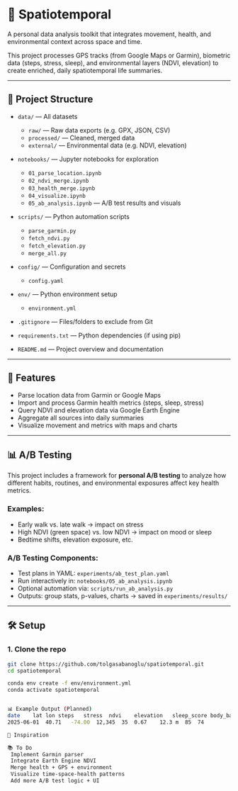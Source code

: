 # 🧭 Spatiotemporal

A personal data analysis toolkit that integrates movement, health, and environmental context across space and time.

This project processes GPS tracks (from Google Maps or Garmin), biometric data (steps, stress, sleep), and environmental layers (NDVI, elevation) to create enriched, daily spatiotemporal life summaries.

---

## 📁 Project Structure

- `data/` — All datasets  
  - `raw/` — Raw data exports (e.g. GPX, JSON, CSV)  
  - `processed/` — Cleaned, merged data  
  - `external/` — Environmental data (e.g. NDVI, elevation)

- `notebooks/` — Jupyter notebooks for exploration  
  - `01_parse_location.ipynb`  
  - `02_ndvi_merge.ipynb`  
  - `03_health_merge.ipynb`  
  - `04_visualize.ipynb`
  - `05_ab_analysis.ipynb` — A/B test results and visuals


- `scripts/` — Python automation scripts  
  - `parse_garmin.py`  
  - `fetch_ndvi.py`  
  - `fetch_elevation.py`  
  - `merge_all.py`

- `config/` — Configuration and secrets  
  - `config.yaml`

- `env/` — Python environment setup  
  - `environment.yml`

- `.gitignore` — Files/folders to exclude from Git  
- `requirements.txt` — Python dependencies (if using pip)  
- `README.md` — Project overview and documentation



---

## 🚀 Features

- Parse location data from Garmin or Google Maps
- Import and process Garmin health metrics (steps, sleep, stress)
- Query NDVI and elevation data via Google Earth Engine
- Aggregate all sources into daily summaries
- Visualize movement and metrics with maps and charts

---

## 📊 A/B Testing

This project includes a framework for **personal A/B testing** to analyze how different habits, routines, and environmental exposures affect key health metrics.

### Examples:
- Early walk vs. late walk → impact on stress
- High NDVI (green space) vs. low NDVI → impact on mood or sleep
- Bedtime shifts, elevation exposure, etc.

### A/B Testing Components:
- Test plans in YAML: `experiments/ab_test_plan.yaml`
- Run interactively in: `notebooks/05_ab_analysis.ipynb`
- Optional automation via: `scripts/run_ab_analysis.py`
- Outputs: group stats, p-values, charts → saved in `experiments/results/`

---

## 🛠️ Setup

### 1. Clone the repo

```bash
git clone https://github.com/tolgasabanoglu/spatiotemporal.git
cd spatiotemporal

conda env create -f env/environment.yml
conda activate spatiotemporal


📊 Example Output (Planned)
date	lat	lon	steps	stress	ndvi	elevation	sleep_score	body_battery
2025-06-01	40.71	-74.00	12,345	35	0.67	12.3 m	85	74

📍 Inspiration

📚 To Do
 Implement Garmin parser
 Integrate Earth Engine NDVI
 Merge health + GPS + environment
 Visualize time-space-health patterns
 Add more A/B test logic + UI
